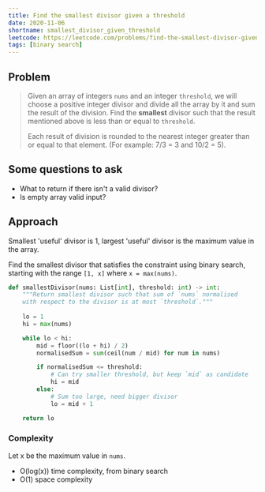 ```yaml
---
title: Find the smallest divisor given a threshold
date: 2020-11-06
shortname: smallest_divisor_given_threshold
leetcode: https://leetcode.com/problems/find-the-smallest-divisor-given-a-threshold
tags: [binary search]
---
```


## Problem

> Given an array of integers `nums` and an integer `threshold`, we will choose a positive integer divisor
> and divide all the array by it and sum the result of the division.
> Find the __smallest__ divisor such that the result mentioned above is less than or equal to `threshold`.
> 
> Each result of division is rounded to the nearest integer greater than or equal to that element.
> (For example: 7/3 = 3 and 10/2 = 5).

## Some questions to ask

* What to return if there isn't a valid divisor?
* Is empty array valid input?

## Approach

Smallest 'useful' divisor is 1, largest 'useful' divisor is the maximum value in the array.

Find the smallest divisor that satisfies the constraint using binary search, starting with the
range `[1, x]` where `x = max(nums)`.

```python
def smallestDivisor(nums: List[int], threshold: int) -> int:
    """Return smallest divisor such that sum of `nums` normalised
    with respect to the divisor is at most `threshold`."""
    
    lo = 1
    hi = max(nums)

    while lo < hi:
        mid = floor((lo + hi) / 2)
        normalisedSum = sum(ceil(num / mid) for num in nums)

        if normalisedSum <= threshold:
            # Can try smaller threshold, but keep `mid` as candidate
            hi = mid
        else:
            # Sum too large, need bigger divisor
            lo = mid + 1

    return lo
```

### Complexity
Let x be the maximum value in `nums`.

* O(log(x)) time complexity, from binary search
* O(1) space complexity
